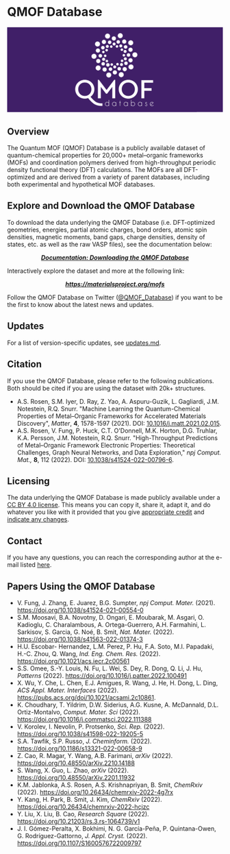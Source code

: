 # QMOF Database

<img src=logo.png>

## Overview
The Quantum MOF (QMOF) Database is a publicly available dataset of quantum-chemical properties for 20,000+ metal–organic frameworks (MOFs) and coordination polymers derived from high-throughput periodic density functional theory (DFT) calculations. The MOFs are all DFT-optimized and are derived from a variety of parent databases, including both experimental and hypothetical MOF databases.

## Explore and Download the QMOF Database

To download the data underlying the QMOF Database (i.e. DFT-optimized geometries, energies, partial atomic charges, bond orders, atomic spin densities, magnetic moments, band gaps, charge densities, density of states, etc. as well as the raw VASP files), see the documentation below:
<p align="center">
  <a href="https://materialsproject.gitbook.io/materials-project-public-docs/methodology/mof-explorer/downloading-the-data"><b><i>Documentation: Downloading the QMOF Database</i></b></a>
</p>

Interactively explore the dataset and more at the following link:
<p align="center">
  <a href="https://materialsproject.org/mofs"><b><i>https://materialsproject.org/mofs</i></b></a>
</p>

Follow the QMOF Database on Twitter ([@QMOF_Database](https://twitter.com/QMOF_Database)) if you want to be the first to know about the latest news and updates.

## Updates
For a list of version-specific updates, see [updates.md](https://github.com/arosen93/QMOF/blob/main/updates.md).

## Citation
If you use the QMOF Database, please refer to the following publications. Both should be cited if you are using the dataset with 20k+ structures.

* A.S. Rosen, S.M. Iyer, D. Ray, Z. Yao, A. Aspuru-Guzik, L. Gagliardi, J.M. Notestein, R.Q. Snurr. "Machine Learning the Quantum-Chemical Properties of Metal–Organic Frameworks for Accelerated Materials Discovery", *Matter*, **4**, 1578-1597 (2021). DOI: [10.1016/j.matt.2021.02.015](https://doi.org/10.1016/j.matt.2021.02.015).
* A.S. Rosen, V. Fung, P. Huck, C.T. O'Donnell, M.K. Horton, D.G. Truhlar, K.A. Persson, J.M. Notestein, R.Q. Snurr. "High-Throughput Predictions of Metal–Organic Framework Electronic Properties: Theoretical Challenges, Graph Neural Networks, and Data Exploration," *npj Comput. Mat.,* **8**, 112 (2022). DOI: [10.1038/s41524-022-00796-6](https://doi.org/10.1038/s41524-022-00796-6).

## Licensing
The data underlying the QMOF Database is made publicly available under a [CC BY 4.0 license](https://creativecommons.org/licenses/by/4.0/). This means you can copy it, share it, adapt it, and do whatever you like with it provided that you give [appropriate credit](https://wiki.creativecommons.org/wiki/License_Versions#Detailed_attribution_comparison_chart) and [indicate any changes](https://wiki.creativecommons.org/wiki/License_Versions#Modifications_and_adaptations_must_be_marked_as_such).

## Contact
If you have any questions, you can reach the corresponding author at the e-mail listed [here](https://asrosen.com/contact).

## Papers Using the QMOF Database
- V. Fung, J. Zhang, E. Juarez, B.G. Sumpter, *npj Comput. Mater.* (2021). https://doi.org/10.1038/s41524-021-00554-0
- S.M. Moosavi, B.A. Novotny, D. Ongari, E. Moubarak, M. Asgari, O. Kadioglu, C. Charalambous, A. Ortega-Guerrero, A.H. Farmahini, L. Sarkisov, S. Garcia, G. Noé, B. Smit, *Nat. Mater.* (2022). https://doi.org/10.1038/s41563-022-01374-3
- H.U. Escobar- Hernandez, L.M. Perez, P. Hu, F.A. Soto, M.I. Papadaki, H.-C. Zhou, Q. Wang, *Ind. Eng. Chem. Res.* (2022). https://doi.org/10.1021/acs.iecr.2c00561
- S.S. Omee, S.-Y. Louis, N. Fu, L. Wei, S. Dey, R. Dong, Q. Li, J. Hu, *Patterns* (2022). https://doi.org/10.1016/j.patter.2022.100491
- X. Wu, Y. Che, L. Chen, E.J. Amigues, R. Wang, J. He, H. Dong, L. Ding, *ACS Appl. Mater. Interfaces* (2022). https://pubs.acs.org/doi/10.1021/acsami.2c10861.
- K. Choudhary, T. Yildrim, D.W. Siderius, A.G. Kusne, A. McDannald, D.L. Ortiz-Montalvo, *Comput. Mater. Sci* (2022). https://doi.org/10.1016/j.commatsci.2022.111388
- V. Korolev, I. Nevolin, P. Protsenko, *Sci. Rep.* (2022). https://doi.org/10.1038/s41598-022-19205-5
- S.A. Tawfik, S.P. Russo, *J. Cheminform.* (2022). https://doi.org/10.1186/s13321-022-00658-9
- Z. Cao, R. Magar, Y. Wang, A.B. Farimani, *arXiv* (2022). 
https://doi.org/10.48550/arXiv.2210.14188
- S. Wang, X. Guo, L. Zhao, *arXiv* (2022). 
https://doi.org/10.48550/arXiv.2201.11932
- K.M. Jablonka, A.S. Rosen, A.S. Krishnapriyan, B. Smit, *ChemRxiv* (2022). https://doi.org/10.26434/chemrxiv-2022-4g7rx
- Y. Kang, H. Park, B. Smit, J. Kim, *ChemRxiv* (2022). https://doi.org/10.26434/chemrxiv-2022-hcjzc
- Y. Liu, X. Liu, B. Cao, *Research Square* (2022). https://doi.org/10.21203/rs.3.rs-1064739/v1
- J. I. Gómez-Peralta, X. Bokhimi, N. G. García-Peña, P. Quintana-Owen, G. Rodríguez-Gattorno, *J. Appl. Cryst.* (2022). https://doi.org/10.1107/S1600576722009797
